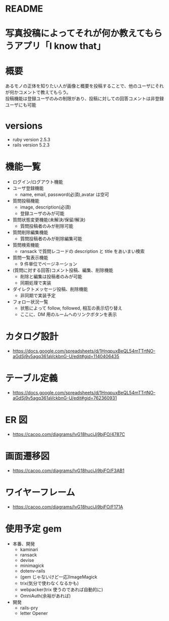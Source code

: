 # README

# 写真投稿によってそれが何か教えてもらうアプリ「I know that」

# 概要

あるモノの正体を知りたい人が画像と概要を投稿することで、他のユーザにそれが何かコメントで教えてもらう。<br>
投稿機能は登録ユーザのみの制限があり、投稿に対しての回答コメントは非登録ユーザにも可能

# versions

- ruby version 2.5.3
- rails version 5.2.3

# 機能一覧

- ログイン/ログアウト機能
- ユーザ登録機能
  - name, email, password(必須),avatar は空可
- 質問投稿機能
  - image, description(必須)
  - 登録ユーザのみが可能
- 質問状態変更機能(未解決/保留/解決)
  - 質問投稿者のみが削除可能
- 質問削除編集機能
  - 質問投稿者のみが削除編集可能
- 質問検索機能
  - ransack で質問レコードの description
    と title をあいまい検索
- 質問一覧表示機能
  - 9 件単位でページネーション
- (質問に対する回答)コメント投稿、編集、削除機能
  - 削除と編集は投稿者のみが可能
  - 同期処理で実装
- ダイレクトメッセージ投稿、削除機能
  - 非同期で実装予定
- フォロー状況一覧
  - 状態によって follow, followed, 相互の表示切り替え
  - ここに、DM 用のルームへのリンクボタンを表示

# カタログ設計

- https://docs.google.com/spreadsheets/d/1HnqpuxBeQL54mTTrtNO-aGdSj9v5agq361aVckbnG-U/edit#gid=1140406435

# テーブル定義

- https://docs.google.com/spreadsheets/d/1HnqpuxBeQL54mTTrtNO-aGdSj9v5agq361aVckbnG-U/edit#gid=762360931

# ER 図

- https://cacoo.com/diagrams/IvG18huciJj9bjFO/4787C

# 画面遷移図

- https://cacoo.com/diagrams/IvG18huciJj9bjFO/F3AB1

# ワイヤーフレーム

- https://cacoo.com/diagrams/IvG18huciJj9bjFO/F171A

# 使用予定 gem

- 本番、開発
  - kaminari
  - ransack
  - devise
  - minimagick
  - dotenv-rails
  - (gem じゃないけど一応)ImageMagick
  - trix(気分で使わなくなるかも)
  - webpacker(trix 使うのであれば自動的に)
  - OmniAuth(余裕があれば)
- 開発
  - rails-pry
  - letter Opener
